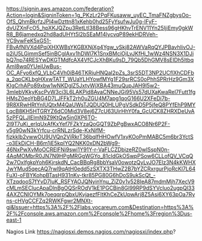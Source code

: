 https://signin.aws.amazon.com/federation?Action=login&SigninToken=1g_PKzLr2PqFKusaww_uyEC_TmaFNZgbysOo-OfS_QhmBkrfzJPl4wDzttn81xKehb0hd25FyYsufwJu0g-lFyF-dvUZXnFcO5_hpXKJQZpu3RetLtl38Bess96gHKhvTrENV11Yn25IjiEmy0gkWR8_B6jamedxq2hd8adUHYt5l2bSEaM14lycvqP89ekHDRVeh-YC9vwFeK5xG51-FBvAfNIVXd4PqiXHXWBsYKGBXNjXg4Ygw_vSkj82AWVaRqQYJPBavhIivOJ-p2iU5LGimmSef5inBCglAxv1hDWl7K1SnxBMciOjLvJKfHj_1wWz4NSN3X1DJibQ7np74RESYwDKGTMdfcAX4VfCJcXhBKu9sD_79Qb5DhGMV8sEIDh5ltbqAmI8wq0YUejUwBus-OC_AFyo6xfQ_VLbC4Vh0iB46TKRjuHNQaI2pZs_3srS5DT3NP2UCflXhCDFba_2qpCKLbgHXxwTATT_WUaYLHYowfMYg1F29srRCS0oPhhSPRrHz9Gm3XKIgCrhAPo89xbw1wNKDglZ5JxtyWjXBA43muQupJAH9l5w2-3mIebVKkyKscPvW3ci3L6LAKPid8AvaCNNeJGi95Vs57dUXaKwaRel7Futt1fgHMsZ0eoYbBG4D7LJFFkT2rh0uZGU4M7apg1qoG166U2XFeDi7b-9R8XRwHRtYnIUQtxM4QaUWsTJQDUQ0HLUPgVSdkD5P5jfeQ8PYfEhP9MYLqcB8KH5HTGRYZ6dC0Mid3V8ej6Z7cU63UirHhY0fa_GcUCK8ZHRXDeUvA5zPFQLJIElmN9Z9KtQw5in0XP6TO-2l9T7uKi_erIqUxAfKxYef7FZkYzaQoGQT9ZbPgBwxACO8Nr6P2F-v5g90wN3kYrfcu-crRNLzrSde-KxNifM-fjzkklb2vwwOU9UVQn2ViRkrT36bqlfHHOwfV1xyKOoPmMABC5m6br3YctS-o3EkDiCH-B6m1jE5kplYQ2NKK0xDN2bWg9-46NxPwXvMoOCRElFNi9swi1Y91Y-r-VaFLCZDbizeRZ0wlSspN0n-4AqMOMbrR0JN7N9HPgMRGgWGYo_81cIdGkOSwpPSow6CLLofQV_VCqQ2w7OxlfgkpYoh6KjrskdN_CacBBqRg8bbYsaV0owotzQyLvJO7Elz3N4kKWHXJwYMud5qecAQ7rwl9qAtH0edd5zSXTX3THwZ2B7bYZCRxrgurPjoRcKl7L64FuXI-oFBYKohpBTasH931nKv-tkr85PG80G6hDoS9ukScQt_-XTzqdooS7fYvD7IuK_RSFYAOJQNyinYnu_ZiZ0v1v528IeA87mdmMjh7XecV9cMLmSEClucApaDlnBgOQSrROdV1kE1PGCBin8Gl99RP9dSYVcluo2ugpQl334AXZCNIOYMk7oeqqrpQbxUKvjaezfFltKhCeZkUpwArj8Z5Asi6XY63pOa7Ryns-cHVgCCFZq2RWKFgwr2MNXt-gj&Issuer=https%3A%2F%2Flabs.vocareum.com&Destination=https%3A%2F%2Fconsole.aws.amazon.com%2Fconsole%2Fhome%3Fregion%3Dus-east-1



Nagios Link
https://nagiosxi.demos.nagios.com/nagiosxi/index.php?
